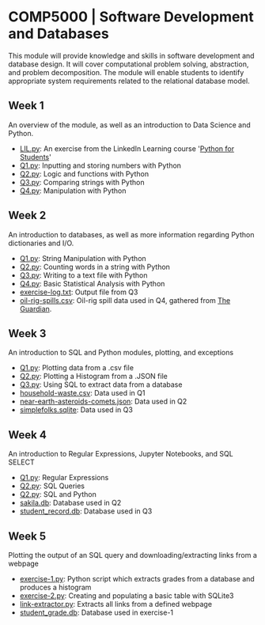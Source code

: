 # COMP5000 | Software Development and Databases
This module will provide knowledge and skills in software development and database design. It will cover computational problem solving, abstraction, and problem decomposition. The module will enable students to identify appropriate system requirements related to the relational database model.

## Week 1
An overview of the module, as well as an introduction to Data Science and Python.
* [LIL.py](https://github.com/Mauzey/MSc-Data-Science-and-Business-Analytics/blob/main/COMP5000/Week-1/LIL.py): An exercise from the LinkedIn Learning course '[Python for Students](https://www.linkedin.com/learning/python-for-students/python-for-students?u=26140778)'
* [Q1.py](https://github.com/Mauzey/MSc-Data-Science-and-Business-Analytics/blob/main/COMP5000/Week-1/Q1.py): Inputting and storing numbers with Python
* [Q2.py](https://github.com/Mauzey/MSc-Data-Science-and-Business-Analytics/blob/main/COMP5000/Week-1/Q2.py): Logic and functions with Python
* [Q3.py](https://github.com/Mauzey/MSc-Data-Science-and-Business-Analytics/blob/main/COMP5000/Week-1/Q3.py): Comparing strings with Python
* [Q4.py](https://github.com/Mauzey/MSc-Data-Science-and-Business-Analytics/blob/main/COMP5000/Week-1/Q4.py): Manipulation with Python

## Week 2
An introduction to databases, as well as more information regarding Python dictionaries and I/O.
* [Q1.py](https://github.com/Mauzey/MSc-Data-Science-and-Business-Analytics/blob/main/COMP5000/Week-2/Q1.py): String Manipulation with Python
* [Q2.py](https://github.com/Mauzey/MSc-Data-Science-and-Business-Analytics/blob/main/COMP5000/Week-2/Q2.py): Counting words in a string with Python
* [Q3.py](https://github.com/Mauzey/MSc-Data-Science-and-Business-Analytics/blob/main/COMP5000/Week-2/Q3.py): Writing to a text file with Python
* [Q4.py](https://github.com/Mauzey/MSc-Data-Science-and-Business-Analytics/blob/main/COMP5000/Week-2/Q4.py): Basic Statistical Analysis with Python
* [exercise-log.txt](https://github.com/Mauzey/MSc-Data-Science-and-Business-Analytics/blob/main/COMP5000/Week-2/exercise-log.txt): Output file from Q3
* [oil-rig-spills.csv](https://github.com/Mauzey/MSc-Data-Science-and-Business-Analytics/blob/main/COMP5000/Week-2/oil-rig-spills.csv): Oil-rig spill data used in Q4, gathered from [The Guardian](https://www.theguardian.com/news/datablog/2011/jul/06/oil-spills-north-sea-rigs).

## Week 3
An introduction to SQL and Python modules, plotting, and exceptions
* [Q1.py](https://github.com/Mauzey/MSc-Data-Science-and-Business-Analytics/blob/main/COMP5000/Week-3/Q1.py): Plotting data from a .csv file
* [Q2.py](https://github.com/Mauzey/MSc-Data-Science-and-Business-Analytics/blob/main/COMP5000/Week-3/Q2.py): Plotting a Histogram from a .JSON file
* [Q3.py](https://github.com/Mauzey/MSc-Data-Science-and-Business-Analytics/blob/main/COMP5000/Week-3/Q3.py): Using SQL to extract data from a database
* [household-waste.csv](https://github.com/Mauzey/MSc-Data-Science-and-Business-Analytics/blob/main/COMP5000/Week-3/household-waste.csv): Data used in Q1
* [near-earth-asteroids-comets.json](https://github.com/Mauzey/MSc-Data-Science-and-Business-Analytics/blob/main/COMP5000/Week-3/near-earth-asteroids-comets.json): Data used in Q2
* [simplefolks.sqlite](https://github.com/Mauzey/MSc-Data-Science-and-Business-Analytics/blob/main/COMP5000/Week-3/simplefolks.sqlite): Data used in Q3

## Week 4
An introduction to Regular Expressions, Jupyter Notebooks, and SQL SELECT
* [Q1.py](https://github.com/Mauzey/MSc-Data-Science-and-Business-Analytics/blob/main/COMP5000/Week-4/Q1.py): Regular Expressions
* [Q2.py](https://github.com/Mauzey/MSc-Data-Science-and-Business-Analytics/blob/main/COMP5000/Week-4/Q2.py): SQL Queries
* [Q2.py](https://github.com/Mauzey/MSc-Data-Science-and-Business-Analytics/blob/main/COMP5000/Week-4/Q3.py): SQL and Python
* [sakila.db](https://github.com/Mauzey/MSc-Data-Science-and-Business-Analytics/blob/main/COMP5000/Week-4/sakila.db): Database used in Q2
* [student_record.db](https://github.com/Mauzey/MSc-Data-Science-and-Business-Analytics/blob/main/COMP5000/Week-4/student_record.db): Database used in Q3

## Week 5
Plotting the output of an SQL query and downloading/extracting links from a webpage
* [exercise-1.py](https://github.com/Mauzey/MSc-Data-Science-and-Business-Analytics/blob/main/COMP5000/Week-5/exercise-1.py): Python script which extracts grades from a database and produces a histogram
* [exercise-2.py](https://github.com/Mauzey/MSc-Data-Science-and-Business-Analytics/blob/main/COMP5000/Week-5/exercise-2.py): Creating and populating a basic table with SQLite3
* [link-extractor.py](https://github.com/Mauzey/MSc-Data-Science-and-Business-Analytics/blob/main/COMP5000/Week-5/link-extractor.py): Extracts all links from a defined webpage
* [student_grade.db](https://github.com/Mauzey/MSc-Data-Science-and-Business-Analytics/blob/main/COMP5000/Week-5/student_grade.db): Database used in exercise-1
